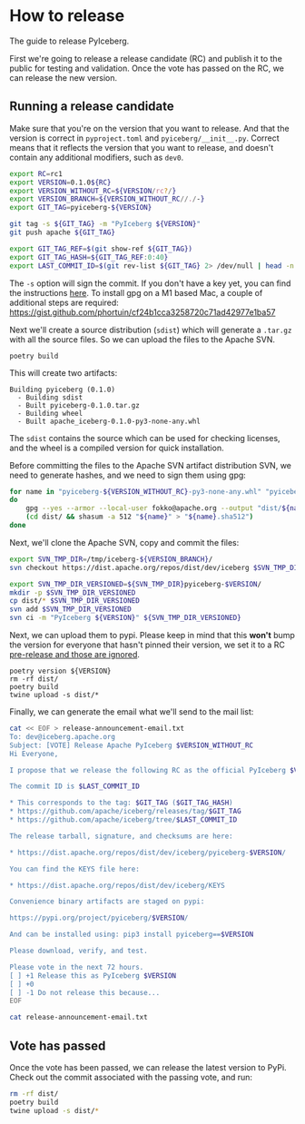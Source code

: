 <!--
  - Licensed to the Apache Software Foundation (ASF) under one
  - or more contributor license agreements.  See the NOTICE file
  - distributed with this work for additional information
  - regarding copyright ownership.  The ASF licenses this file
  - to you under the Apache License, Version 2.0 (the
  - "License"); you may not use this file except in compliance
  - with the License.  You may obtain a copy of the License at
  -
  -   http://www.apache.org/licenses/LICENSE-2.0
  -
  - Unless required by applicable law or agreed to in writing,
  - software distributed under the License is distributed on an
  - "AS IS" BASIS, WITHOUT WARRANTIES OR CONDITIONS OF ANY
  - KIND, either express or implied.  See the License for the
  - specific language governing permissions and limitations
  - under the License.
  -->

# How to release

The guide to release PyIceberg.

First we're going to release a release candidate (RC) and publish it to the public for testing and validation. Once the vote has passed on the RC, we can release the new version.

## Running a release candidate

Make sure that you're on the version that you want to release. And that the version is correct in `pyproject.toml` and `pyiceberg/__init__.py`. Correct means that it reflects the version that you want to release, and doesn't contain any additional modifiers, such as `dev0`.

```bash
export RC=rc1
export VERSION=0.1.0${RC}
export VERSION_WITHOUT_RC=${VERSION/rc?/}
export VERSION_BRANCH=${VERSION_WITHOUT_RC//./-}
export GIT_TAG=pyiceberg-${VERSION}

git tag -s ${GIT_TAG} -m "PyIceberg ${VERSION}"
git push apache ${GIT_TAG}

export GIT_TAG_REF=$(git show-ref ${GIT_TAG})
export GIT_TAG_HASH=${GIT_TAG_REF:0:40}
export LAST_COMMIT_ID=$(git rev-list ${GIT_TAG} 2> /dev/null | head -n 1)
```

The `-s` option will sign the commit. If you don't have a key yet, you can find the instructions [here](http://www.apache.org/dev/openpgp.html#key-gen-generate-key). To install gpg on a M1 based Mac, a couple of additional steps are required: https://gist.github.com/phortuin/cf24b1cca3258720c71ad42977e1ba57

Next we'll create a source distribution (`sdist`) which will generate a `.tar.gz` with all the source files. So we can upload the files to the Apache SVN.

```
poetry build
```

This will create two artifacts:

```
Building pyiceberg (0.1.0)
  - Building sdist
  - Built pyiceberg-0.1.0.tar.gz
  - Building wheel
  - Built apache_iceberg-0.1.0-py3-none-any.whl
```

The `sdist` contains the source which can be used for checking licenses, and the wheel is a compiled version for quick installation.

Before committing the files to the Apache SVN artifact distribution SVN, we need to generate hashes, and we need to sign them using gpg:

```bash
for name in "pyiceberg-${VERSION_WITHOUT_RC}-py3-none-any.whl" "pyiceberg-${VERSION_WITHOUT_RC}.tar.gz"
do
    gpg --yes --armor --local-user fokko@apache.org --output "dist/${name}.asc" --detach-sig "dist/${name}"
    (cd dist/ && shasum -a 512 "${name}" > "${name}.sha512")
done
```

Next, we'll clone the Apache SVN, copy and commit the files:

```bash
export SVN_TMP_DIR=/tmp/iceberg-${VERSION_BRANCH}/
svn checkout https://dist.apache.org/repos/dist/dev/iceberg $SVN_TMP_DIR

export SVN_TMP_DIR_VERSIONED=${SVN_TMP_DIR}pyiceberg-$VERSION/
mkdir -p $SVN_TMP_DIR_VERSIONED
cp dist/* $SVN_TMP_DIR_VERSIONED
svn add $SVN_TMP_DIR_VERSIONED
svn ci -m "PyIceberg ${VERSION}" ${SVN_TMP_DIR_VERSIONED}
```

Next, we can upload them to pypi. Please keep in mind that this **won't** bump the version for everyone that hasn't pinned their version, we set it to a RC [pre-release and those are ignored](https://packaging.python.org/en/latest/guides/distributing-packages-using-setuptools/#pre-release-versioning).

```
poetry version ${VERSION}
rm -rf dist/
poetry build
twine upload -s dist/*
```

Finally, we can generate the email what we'll send to the mail list:

```bash
cat << EOF > release-announcement-email.txt
To: dev@iceberg.apache.org
Subject: [VOTE] Release Apache PyIceberg $VERSION_WITHOUT_RC
Hi Everyone,

I propose that we release the following RC as the official PyIceberg $VERSION_WITHOUT_RC release.

The commit ID is $LAST_COMMIT_ID

* This corresponds to the tag: $GIT_TAG ($GIT_TAG_HASH)
* https://github.com/apache/iceberg/releases/tag/$GIT_TAG
* https://github.com/apache/iceberg/tree/$LAST_COMMIT_ID

The release tarball, signature, and checksums are here:

* https://dist.apache.org/repos/dist/dev/iceberg/pyiceberg-$VERSION/

You can find the KEYS file here:

* https://dist.apache.org/repos/dist/dev/iceberg/KEYS

Convenience binary artifacts are staged on pypi:

https://pypi.org/project/pyiceberg/$VERSION/

And can be installed using: pip3 install pyiceberg==$VERSION

Please download, verify, and test.

Please vote in the next 72 hours.
[ ] +1 Release this as PyIceberg $VERSION
[ ] +0
[ ] -1 Do not release this because...
EOF

cat release-announcement-email.txt
```

## Vote has passed

Once the vote has been passed, we can release the latest version to PyPi. Check out the commit associated with the passing vote, and run:

```bash
rm -rf dist/
poetry build
twine upload -s dist/*
```
